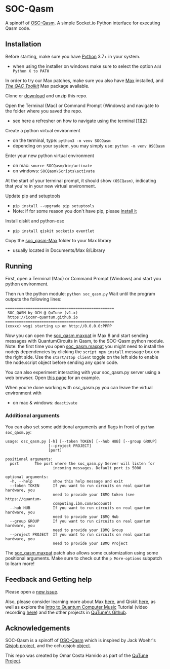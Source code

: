 # SOC-Qasm
A spinoff of [OSC-Qasm](https://github.com/iccmr-quantum/OSC-Qasm/). A simple Socket.io Python interface for executing Qasm code.

## Installation
Before starting, make sure you have [Python](https://www.python.org/) 3.7+ in your system.
- when using the installer on windows make sure to select the option `Add Python X to PATH`

In order to try our Max patches, make sure you also have [Max](http://cycling74.com) installed, and [_The QAC Toolkit_](http://quantumland.art/qac) Max package available.

Clone or [download](https://github.com/iccmr-quantum/SOC-Qasm/archive/refs/heads/main.zip) and unzip this repo.

Open the Terminal (Mac) or Command Prompt (Windows) and navigate to the folder  where you saved the repo.
- see here a refresher on how to navigate using the terminal [[1](https://computers.tutsplus.com/tutorials/navigating-the-terminal-a-gentle-introduction--mac-3855)][[2](https://www.macworld.com/article/221277/command-line-navigating-files-folders-mac-terminal.html)]

Create a python virtual environment
- on the terminal, type: `python3 -m venv SOCQasm`
- depending on your system, you may simply use: `python -m venv OSCQasm`

Enter your new python virtual environment
- on mac: `source SOCQasm/bin/activate`
- on windows: `SOCQasm\Scripts\activate`

At the start of your terminal prompt, it should show `(OSCQasm)`, indicating that you're in your new virtual environment.

Update pip and setuptools
- `pip install --upgrade pip setuptools`
- Note: if for some reason you don't have pip, please [install it](https://phoenixnap.com/kb/install-pip-windows)

Install qiskit and python-osc
- `pip install qiskit socketio eventlet`

Copy the [soc_qasm-Max](./soc_qasm-Max/) folder to your Max library
- usually located in Documents/Max 8/Library

## Running

First, open a Terminal (Mac) or Command Prompt (Windows) and start you python environment.

Then run the python module: `python soc_qasm.py`
Wait until the program outputs the following lines:
```console
================================================
 SOC_QASM by OCH @ QuTune (v1.x)
 https://iccmr-quantum.github.io               
================================================
(xxxxx) wsgi starting up on http://0.0.0.0:PPPP
```
Now you can open the [soc_qasm.maxpat](soc_qasm-Max/soc_qasm.maxpat) in Max 8 and start sending messages with QuantumCircuits in Qasm, to the SOC-Qasm python module. Note: the first time you open [soc_qasm.maxpat](soc_qasm-Max/soc_qasm.maxpat) you might need to install the nodejs dependencies by clicking the `script npm install` message box on the right side. Use the `start/stop client` toggle on the left side to enable the node.script object before sending any qasm code.

You can also experiment interacting with your soc_qasm.py server using a web browser. Open [this page](https://quantumland-art.github.io/SOC-Qasm/) for an example.

When you're done working with osc_qasm.py you can leave the virtual environment with
- on mac & windows: `deactivate`

### Additional arguments
You can also set some additional arguments and flags in front of `python soc_qasm.py`:

```console
usage: osc_qasm.py [-h] [--token TOKEN] [--hub HUB] [--group GROUP]
                   [--project PROJECT]
                   [port]

positional arguments:
  port       The port where the soc_qasm.py Server will listen for
                     incoming messages. Default port is 5000

optional arguments:
  -h, --help         show this help message and exit
  --token TOKEN      If you want to run circuits on real quantum hardware, you
                     need to provide your IBMQ token (see https://quantum-
                     computing.ibm.com/account)
  --hub HUB          If you want to run circuits on real quantum hardware, you
                     need to provide your IBMQ Hub
  --group GROUP      If you want to run circuits on real quantum hardware, you
                     need to provide your IBMQ Group
  --project PROJECT  If you want to run circuits on real quantum hardware, you
                     need to provide your IBMQ Project
```

The [soc_qasm.maxpat](soc_qasm-Max/soc_qasm.maxpat) patch also allows some customization using some positional arguments. Make sure to check out the `p More-options` subpatch to learn more!

<!-- ![soc_qasm-help](./soc_qasm-help.png) -->




## Feedback and Getting help
Please open a [new issue](https://github.com/iccmr-quantum/SOC-Qasm/issues/new).

Also, please consider learning more about Max [here](https://cycling74.com/get-started), and Qiskit [here](https://qiskit.org/learn), as well as explore the [Intro to Quantum Computer Music](https://github.com/iccmr-quantum/Intro-to-Quantum-Computer-Music) Tutorial (video recording [here](https://youtu.be/6UrNguY8zGY?t=1143)) and the other projects in [QuTune's Github](https://github.com/iccmr-quantum).

## Acknowledgements
SOC-Qasm is a spinoff of [OSC-Qasm](https://github.com/iccmr-quantum/OSC-Qasm/) which is inspired by Jack Woehr's [Qisjob project](https://zenodo.org/record/4554481), and the och.qisjob [object](https://www.quantumland.art/phd).

This repo was created by Omar Costa Hamido as part of the [QuTune Project](https://iccmr-quantum.github.io/).
